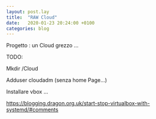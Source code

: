 ```yaml
---
layout: post.lay
title:  "RAW Cloud"
date:   2020-01-23 20:24:00 +0100
categories: blog
---
```



Progetto : un Cloud grezzo ...

TODO:

Mkdir /Cloud


Adduser cloudadm (senza home Page...)

Installare vbox ...

https://blogging.dragon.org.uk/start-stop-virtualbox-with-systemd/#comments
